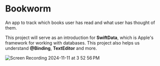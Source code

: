 # Bookworm
An app to track which books user has read and what user has thought of them.

This project will serve as an introduction for **SwiftData**, which is Apple's framework for working with databases. This project also helps us understand **@Binding**, **TextEditor** and more.

![Screen Recording 2024-11-11 at 3 52 56 PM](https://github.com/user-attachments/assets/61c623f8-f639-4e25-be63-284031e2bc2a)

